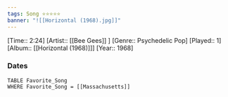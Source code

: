 ```yaml
---
tags: Song ⭐⭐⭐⭐⭐ 
banner: "![[Horizontal (1968).jpg]]"
---
```

[Time:: 2:24]
[Artist:: [[Bee Gees]] ]
[Genre:: Psychedelic Pop]
[Played:: 1]
[Album:: [[Horizontal (1968)]]]
[Year:: 1968]
### Dates
````dataview
TABLE Favorite_Song
WHERE Favorite_Song = [[Massachusetts]]
````